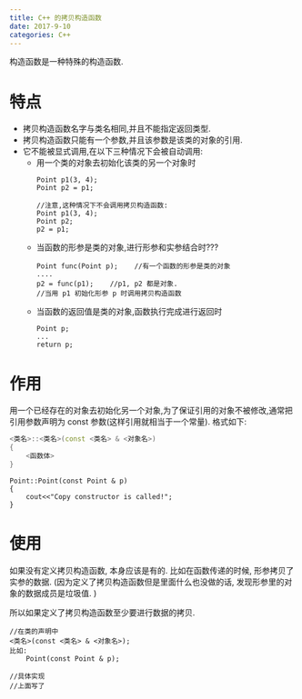```yaml
---
title: C++ 的拷贝构造函数
date: 2017-9-10
categories: C++
---
```


构造函数是一种特殊的构造函数.
<!--more-->
# 特点
- 拷贝构造函数名字与类名相同,并且不能指定返回类型.
- 拷贝构造函数只能有一个参数,并且该参数是该类的对象的引用.
- 它不能被显式调用,在以下三种情况下会被自动调用:
    + 用一个类的对象去初始化该类的另一个对象时
        ```
        Point p1(3, 4);
        Point p2 = p1;

        //注意,这种情况下不会调用拷贝构造函数:
        Point p1(3, 4);
        Point p2;
        p2 = p1;
        ```
    + 当函数的形参是类的对象,进行形参和实参结合时???
        ```
        Point func(Point p);    //有一个函数的形参是类的对象
        ....
        p2 = func(p1);    //p1, p2 都是对象.
        //当用 p1 初始化形参 p 时调用拷贝构造函数
        ```
    + 当函数的返回值是类的对象,函数执行完成进行返回时
        ```
        Point p;
        ...
        return p;
        ```

# 作用
用一个已经存在的对象去初始化另一个对象,为了保证引用的对象不被修改,通常把引用参数声明为 const 参数(这样引用就相当于一个常量). 格式如下:
```c++
<类名>::<类名>(const <类名> & <对象名>)
{
    <函数体>
}
```
```
Point::Point(const Point & p)
{
    cout<<"Copy constructor is called!";
}
```

# 使用
如果没有定义拷贝构造函数, 本身应该是有的. 比如在函数传递的时候, 形参拷贝了实参的数据. (因为定义了拷贝构造函数但是里面什么也没做的话, 发现形参里的对象的数据成员是垃圾值. )

所以如果定义了拷贝构造函数至少要进行数据的拷贝. 

```
//在类的声明中
<类名>(const <类名> & <对象名>);
比如:
    Point(const Point & p);

//具体实现
//上面写了
```